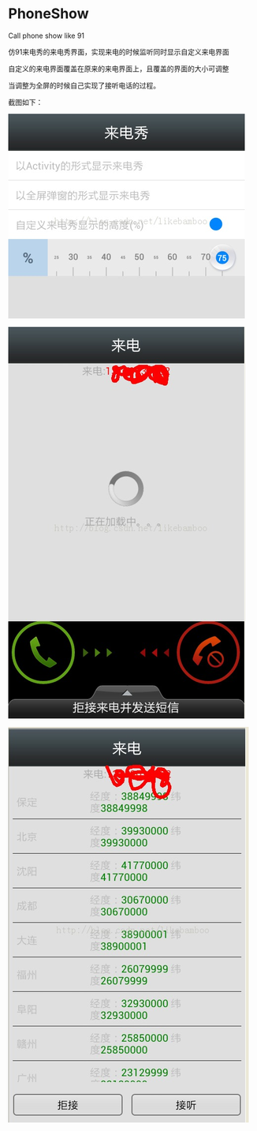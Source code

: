 PhoneShow
=========

Call phone show like 91 

仿91来电秀的来电秀界面，实现来电的时候监听同时显示自定义来电界面

自定义的来电界面覆盖在原来的来电界面上，且覆盖的界面的大小可调整

当调整为全屏的时候自己实现了接听电话的过程。


截图如下：


![效果图](http://github.com/likebamboo/PhoneShow/raw/master/images/20131107171856875.jpg)


![效果图](http://github.com/likebamboo/PhoneShow/raw/master/images/20131107172044640.jpg)


![效果图](http://github.com/likebamboo/PhoneShow/raw/master/images/20131107172333750.jpg)
